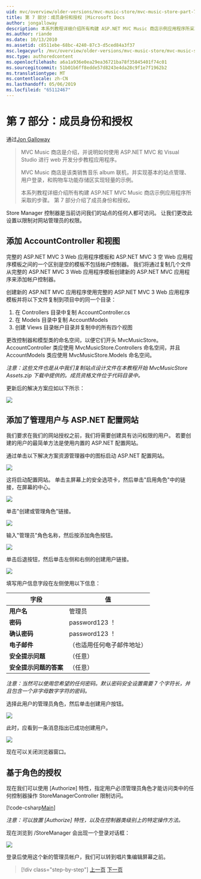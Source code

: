 ```yaml
---
uid: mvc/overview/older-versions/mvc-music-store/mvc-music-store-part-7
title: 第 7 部分：成员身份和授权 |Microsoft Docs
author: jongalloway
description: 本系列教程详细介绍所有构建 ASP.NET MVC Music 商店示例应用程序所采取的步骤。 第 7 部分介绍了成员身份和授权。
ms.author: riande
ms.date: 10/13/2010
ms.assetid: c8511ebe-68bc-4240-87c3-d5ced84a3f37
msc.legacyurl: /mvc/overview/older-versions/mvc-music-store/mvc-music-store-part-7
msc.type: authoredcontent
ms.openlocfilehash: a6a1a936e0ea29ea36721ba78f35845401f74c01
ms.sourcegitcommit: 51b01b6ff8edde57d8243e4da28c9f1e7f1962b2
ms.translationtype: MT
ms.contentlocale: zh-CN
ms.lasthandoff: 05/06/2019
ms.locfileid: "65112467"
---
```

# <a name="part-7-membership-and-authorization"></a>第 7 部分：成员身份和授权

通过[Jon Galloway](https://github.com/jongalloway)

> MVC Music 商店是介绍，并说明如何使用 ASP.NET MVC 和 Visual Studio 进行 web 开发分步教程应用程序。  
>   
> MVC Music 商店是该类销售音乐 album 联机，并实现基本的站点管理、 用户登录，和购物车功能存储区实现轻量的示例。  
>   
> 本系列教程详细介绍所有构建 ASP.NET MVC Music 商店示例应用程序所采取的步骤。 第 7 部分介绍了成员身份和授权。

Store Manager 控制器是当前访问我们的站点的任何人都可访问。 让我们更改此设置以限制对网站管理员的权限。

## <a name="adding-the-accountcontroller-and-views"></a>添加 AccountController 和视图

完整的 ASP.NET MVC 3 Web 应用程序模板和 ASP.NET MVC 3 空 Web 应用程序模板之间的一个区别是空的模板不包括帐户控制器。 我们将通过复制几个文件从完整的 ASP.NET MVC 3 Web 应用程序模板创建新的 ASP.NET MVC 应用程序来添加帐户控制器。

创建新的 ASP.NET MVC 应用程序使用完整的 ASP.NET MVC 3 Web 应用程序模板并将以下文件复制到项目中的同一个目录：

1. 在 Controllers 目录中复制 AccountController.cs
2. 在 Models 目录中复制 AccountModels
3. 创建 Views 目录帐户目录并复制中的所有四个视图

更改控制器和模型类的命名空间，以便它们开头 MvcMusicStore。 AccountController 类应使用 MvcMusicStore.Controllers 命名空间，并且 AccountModels 类应使用 MvcMusicStore.Models 命名空间。

*注意：这些文件也是从中我们复制站点设计文件在本教程开始 MvcMusicStore Assets.zip 下载中提供的。成员资格文件位于代码目录中。*

更新后的解决方案应如以下所示：

![](mvc-music-store-part-7/_static/image1.png)

## <a name="adding-an-administrative-user-with-the-aspnet-configuration-site"></a>添加了管理用户与 ASP.NET 配置网站

我们要求在我们的网站授权之前，我们将需要创建具有访问权限的用户。 若要创建的用户的最简单方法是使用内置的 ASP.NET 配置网站。

通过单击以下解决方案资源管理器中的图标启动 ASP.NET 配置网站。

![](mvc-music-store-part-7/_static/image2.png)

这将启动配置网站。 单击主屏幕上的安全选项卡，然后单击"启用角色"中的链接，在屏幕的中心。

![](mvc-music-store-part-7/_static/image3.png)

单击"创建或管理角色"链接。

![](mvc-music-store-part-7/_static/image4.png)

输入"管理员"角色名称，然后按添加角色按钮。

![](mvc-music-store-part-7/_static/image5.png)

单击后退按钮，然后单击左侧和右侧的创建用户链接。

![](mvc-music-store-part-7/_static/image6.png)

填写用户信息字段在左侧使用以下信息：

| **字段** | **值** |
| --- | --- |
| **用户名** | 管理员 |
| **密码** | password123 ！ |
| **确认密码** | password123 ！ |
| **电子邮件** | （也适用任何电子邮件地址） |
| **安全提示问题** | （任意） |
| **安全提示问题的答案** | （任意） |

*注意：当然可以使用您希望的任何密码。默认密码安全设置需要 7 个字符长，并且包含一个非字母数字字符的密码。*

选择此用户的管理员角色，然后单击创建用户按钮。

![](mvc-music-store-part-7/_static/image7.png)

此时，应看到一条消息指出已成功创建用户。

![](mvc-music-store-part-7/_static/image8.png)

现在可以关闭浏览器窗口。

## <a name="role-based-authorization"></a>基于角色的授权

现在我们可以使用 [Authorize] 特性，指定用户必须管理员角色才能访问类中的任何控制器操作 StoreManagerController 限制访问。

[!code-csharp[Main](mvc-music-store-part-7/samples/sample1.cs)]

*注意：可以放置 [Authorize] 特性，以及在控制器类级别上的特定操作方法。*

现在浏览到 /StoreManager 会出现一个登录对话框：

![](mvc-music-store-part-7/_static/image9.png)

登录后使用这个新的管理员帐户，我们可以转到唱片集编辑屏幕之前。

> [!div class="step-by-step"]
> [上一页](mvc-music-store-part-6.md)
> [下一页](mvc-music-store-part-8.md)
